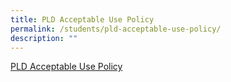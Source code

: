 ```yaml
---
title: PLD Acceptable Use Policy
permalink: /students/pld-acceptable-use-policy/
description: ""
---
```

[PLD Acceptable Use Policy](/files/AUP%202023.pdf)